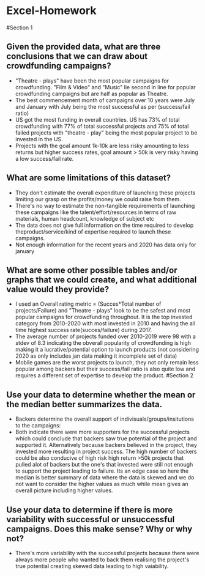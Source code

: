 # Excel-Homework
#Section 1
## Given the provided data, what are three conclusions that we can draw about crowdfunding campaigns?
* "Theatre - plays" have been the most popular campaigns for crowdfunding. "Film & Video" and "Music" lie second in line for popular crowdfunding campaigns but are half as popular as Theatre.
* The best commencement month of campaigns over 10 years were July and January with July being the most successful as per (success/fail ratio)
* US got the most funding in overall countries. US has 73% of total crowdfunding with 77% of total successful projects and 75% of total failed projects with "theatre - play" being the most popular project to be invested in the US.
* Projects with the goal amount 1k-10k are less risky amounting to less returns but higher success rates, goal amount > 50k is very risky having a low success/fail rate.
## What are some limitations of this dataset?
* They don't estimate the overall expenditure of launching these projects limiting our grasp on the profits/money we could raise from them.
* There's no way to estimate the non-tangible requirements of launching these campaigns like the talent/effort/resources in terms of raw materials, human headcount, knowledge of subject etc
* The data does not give full information on the time required to develop theproduct/service/kind of expertise required to launch these campaigns.
* Not enough information for the recent years and 2020 has data only for january
## What are some other possible tables and/or graphs that we could create, and what additional value would they provide?
* I used an Overall rating metric = (Succes*Total number of projects/Failure) and "Theatre - plays" look to be the safest and most popular campaigns for crowdfunding throughout. It is the top invested category from 2010-2020 with most invested in 2010 and having the all time highest success rate(succes/failure) during 2017.
* The average number of projects funded over 2010-2019 were 98 with a stdev of 8.3 indicating the obverall popularity of crowdfunding is high making it a lucrative/potential option to launch products (not considering 2020 as only includes jan data making it incomplete set of data)
* Mobile games are the worst projects to launch, they not only remain less popular among backers but their success/fail ratio is also quite low and requires a different set of expertise to develop the product.
#Section 2
## Use your data to determine whether the mean or the median better summarizes the data.
* Backers determine the overall support of indivisuals/groups/insitutions to the campaigns:
* Both indicate there were more supporters for the successful projects which could conclude that backers saw true potential of the project and supported it. Alternatively because backers believed in the project, they invested more resulting in project success. The high number of backers could be also conducive of high risk high return >50k projects that pulled alot of backers but the one's that invested were still not enough to support the project leading to failure. Its an edge case so here the median is better summary of data where the data is skewed and we do not want to consider the higher values as much while mean gives an overall picture including higher values.
## Use your data to determine if there is more variability with successful or unsuccessful campaigns. Does this make sense? Why or why not?
* There's more variability with the successful projects because there were always more people who wanted to back them realising the project's true potential creating skewed data leading to high vaiability.
